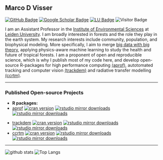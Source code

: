 ## Marco D Visser

[![GitHub Badge](https://img.shields.io/github/followers/marcodvisser?style=social)](https://github.com/MarcoDVisser?tab=followers)
[![Google Scholar Badge](https://img.shields.io/badge/Google-Scholar-lightgrey)](https://scholar.google.com/citations?user=_JjX-6oAAAAJ&hl=en)
[![LU Badge](https://img.shields.io/badge/LU-Faculty-blue)](https://www.universiteitleiden.nl/en/staffmembers/marco-visser#tab-1)
![Visitor Badge](https://visitor-badge.laobi.icu/badge?page_id=marcodvisser.marco.d.visser)

I am an Assistant Professor in the [Institute of Environmental Sciences](https://www.universiteitleiden.nl/en/science/environmental-sciences) at [Leiden University](https://www.universiteitleiden.nl/en). I am broadly interested in forests and the role they play in the earth system. My research interests include community, population, and biophysical modeling. More specifically, I aim to merge [big data with big theory](https://royalsocietypublishing.org/doi/10.1098/rsta.2016.0153), applying physics-aware machine learning to study the health and future of tropical forests. I am a proponent of open and reproducible science, which is why I publish most of my code here, and develop open-source R-packages for high performance computing [(aprof)](https://github.com/MarcoDVisser/aprof), autotomated tracking and computer vision [(trackdem)](https://github.com/MarcoDVisser/trackdem) and radiative transfer modelling [(ccrtm)](https://github.com/MarcoDVisser/ccrtm). 

---

### Published Open-source Projects

- **R packages:** 
- [aprof](https://github.com/MarcoDVisser/aprof)  <!-- badges: start --> [![cran version](http://www.r-pkg.org/badges/version/aprof)](http://cran.rstudio.com/web/packages/ccrtm) [![rstudio mirror downloads](http://cranlogs.r-pkg.org/badges/aprof?color=E664A4)](https://github.com/metacran/cranlogs.app) [![rstudio mirror downloads](http://cranlogs.r-pkg.org/badges/grand-total/aprof?color=333FFF)](https://github.com/metacran/cranlogs.app) 
<!-- badges: end -->
- [trackdem](https://github.com/MarcoDVisser/trackdem) <!-- badges: start --> [![cran version](http://www.r-pkg.org/badges/version/trackdem)](http://cran.rstudio.com/web/packages/ccrtm) [![rstudio mirror downloads](http://cranlogs.r-pkg.org/badges/trackdem?color=E664A4)](https://github.com/metacran/cranlogs.app) [![rstudio mirror downloads](http://cranlogs.r-pkg.org/badges/grand-total/trackdem?color=333FFF)](https://github.com/metacran/cranlogs.app) 
- [ccrtm](https://github.com/MarcoDVisser/ccrtm) <!-- badges: start --> [![cran version](http://www.r-pkg.org/badges/version/ccrtm)](http://cran.rstudio.com/web/packages/ccrtm) [![rstudio mirror downloads](http://cranlogs.r-pkg.org/badges/ccrtm?color=E664A4)](https://github.com/metacran/cranlogs.app) [![rstudio mirror downloads](http://cranlogs.r-pkg.org/badges/grand-total/ccrtm?color=333FFF)](https://github.com/metacran/cranlogs.app)

---

![github stats](https://github-readme-stats.vercel.app/api?username=marcodvisser&show_icons=true&theme=merko)
![Top Langs](https://github-readme-stats.vercel.app/api/top-langs/?username=marcodvisser&langs_count=6&hide=javascript,go,html,css,tex,%20Emacs%20%Lisp,Groff,Perl,Lua&theme=merko)

<!-- ![Top Langs](https://github-readme-stats.vercel.app/api/top-langs/?username=giswqs&hide_langs_below=10) -->
